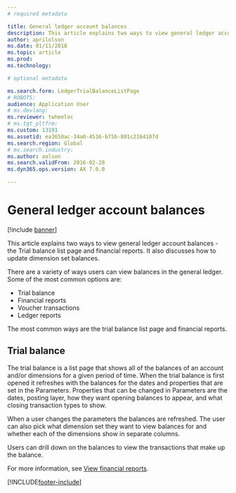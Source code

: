 ```yaml
---
# required metadata

title: General ledger account balances
description: This article explains two ways to view general ledger account balances -  the Trial balance list page and financial reports. 
author: aprilolson
ms.date: 01/11/2018
ms.topic: article
ms.prod: 
ms.technology: 

# optional metadata

ms.search.form: LedgerTrialBalanceListPage
# ROBOTS: 
audience: Application User
# ms.devlang: 
ms.reviewer: twheeloc
# ms.tgt_pltfrm: 
ms.custom: 13191
ms.assetid: ea3650ac-34a0-4516-b75b-801c2164107d
ms.search.region: Global
# ms.search.industry: 
ms.author: aolson
ms.search.validFrom: 2016-02-28
ms.dyn365.ops.version: AX 7.0.0

---
```


# General ledger account balances

[!include [banner](../includes/banner.md)]

This article explains two ways to view general ledger account balances -  the Trial balance list page and financial reports. It also discusses how to update dimension set balances.

There are a variety of ways users can view balances in the general ledger. Some of the most common options are:

-   Trial balance
-   Financial reports
-   Voucher transactions
-   Ledger reports

The most common ways are the trial balance list page and financial reports.

## Trial balance
The trial balance is a list page that shows all of the balances of an account and/or dimensions for a given period of time. When the trial balance is first opened it refreshes with the balances for the dates and properties that are set in the Parameters. Properties that can be changed in Parameters are the dates, posting layer, how they want opening balances to appear, and what closing transaction types to show. 

When a user changes the parameters the balances are refreshed. The user can also pick what dimension set they want to view balances for and whether each of the dimensions show in separate columns. 

Users can drill down on the balances to view the transactions that make up the balance.    

For more information, see [View financial reports](view-financial-reports.md).





[!INCLUDE[footer-include](../../includes/footer-banner.md)]
